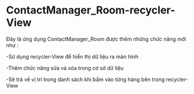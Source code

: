 # ContactManager_Room-recycler-View

Đây là ứng dụng ContactManager_Room được thêm những chức năng mới như :

-Sử dụng recycler-View để hiển thị dữ liệu ra màn hình

-Thêm chức năng sửa và xóa trong cơ sở dữ liệu

-Sẽ trả về vị trí trong danh sách khi bấm vào từng hàng bên trong recycler-View 

